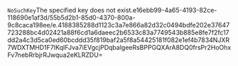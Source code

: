 <?xml version="1.0" encoding="UTF-8"?>
<Error><Code>NoSuchKey</Code><Message>The specified key does not exist.</Message><Key>e16ebb99-4a65-4193-82ce-118690e1af3d/55b5d2b1-85d0-4370-800a-9c8caca198ee/e.4188385288d1123c3a7e866a82d32c0494bdfe202e37647723288bc4d02421a88f6cd1a6daeec2b6533c83a7749543b885e8fe7f2fc17dd2a4c3d5ca0ed60bcddd35f819baf2a5f8a54425181f082e1ef4b783</Key><RequestId>4NJXR7WDXTMHD1F7</RequestId><HostId>IKqIFJva7iEVgcjPDqbalgeeRsBPPGQXArA8DQ0frsPr2HoOhxFv7nebRrbjrRJwqua2eKLRZDU=</HostId></Error>